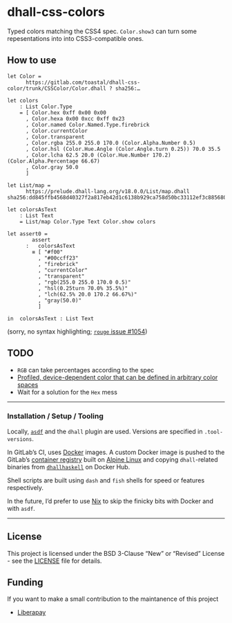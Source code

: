 # dhall-css-colors

Typed colors matching the CSS4 spec. `Color.show3` can turn some repesentations into into CSS3-compatible ones.

## How to use

```dhall
let Color =
      https://gitlab.com/toastal/dhall-css-color/trunk/CSSColor/Color.dhall ? sha256:…

let colors
    : List Color.Type
    = [ Color.hex 0xff 0x00 0x00
      , Color.hexa 0x00 0xcc 0xff 0x23
      , Color.named Color.Named.Type.firebrick
      , Color.currentColor
      , Color.transparent
      , Color.rgba 255.0 255.0 170.0 (Color.Alpha.Number 0.5)
      , Color.hsl (Color.Hue.Angle (Color.Angle.turn 0.25)) 70.0 35.5
      , Color.lcha 62.5 20.0 (Color.Hue.Number 170.2) (Color.Alpha.Percentage 66.67)
      , Color.gray 50.0
      ]

let List/map =
      https://prelude.dhall-lang.org/v18.0.0/List/map.dhall sha256:dd845ffb4568d40327f2a817eb42d1c6138b929ca758d50bc33112ef3c885680

let colorsAsText
    : List Text
    = List/map Color.Type Text Color.show colors

let assert0 =
        assert
      :   colorsAsText
        ≡ [ "#f00"
          , "#00ccff23"
          , "firebrick"
          , "currentColor"
          , "transparent"
          , "rgb(255.0 255.0 170.0 0.5)"
          , "hsl(0.25turn 70.0% 35.5%)"
          , "lch(62.5% 20.0 170.2 66.67%)"
          , "gray(50.0)"
          ]

in  colorsAsText : List Text
```
(sorry, no syntax highlighting; [`rouge` issue #1054](https://github.com/rouge-ruby/rouge/issues/1054))


## TODO

- `RGB` can take percentages according to the spec
- [Profiled, device-dependent color that can be defined in arbitrary color spaces](https://www.w3.org/TR/css-color-4/#icc-colors)
- Wait for a solution for the `Hex` mess

- - -

### Installation / Setup / Tooling

Locally, [`asdf`](https://asdf-vm.com/) and the `dhall` plugin are used. Versions are specified in `.tool-versions`.

In GitLab’s CI, uses [Docker](https://www.docker.com/) images. A custom Docker image is pushed to the GitLab’s [container registry](https://gitlab.com/toastal/dhall-webmanifest/container_registry) built on [Alpine Linux](https://www.alpinelinux.org/) and copying `dhall`-related binaries from [`dhallhaskell`](https://hub.docker.com/r/dhallhaskell/dhall/tags) on Docker Hub.

Shell scripts are built using `dash` and `fish` shells for speed or features respectively.

In the future, I’d prefer to use [Nix](https://nixos.org/) to skip the finicky bits with Docker and with `asdf`.


- - -


## License

This project is licensed under the BSD 3-Clause “New” or “Revised” License - see the [LICENSE](./LICENSE) file for details.


## Funding

If you want to make a small contribution to the maintanence of this project

- [Liberapay](https://liberapay.com/toastal/)
